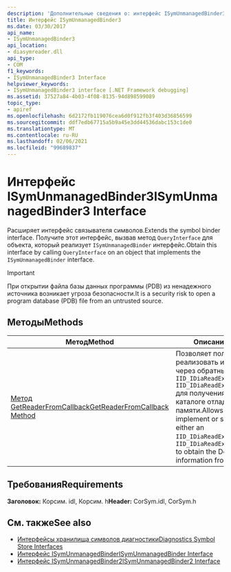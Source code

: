 ```yaml
---
description: 'Дополнительные сведения о: интерфейс ISymUnmanagedBinder3'
title: Интерфейс ISymUnmanagedBinder3
ms.date: 03/30/2017
api_name:
- ISymUnmanagedBinder3
api_location:
- diasymreader.dll
api_type:
- COM
f1_keywords:
- ISymUnmanagedBinder3 Interface
helpviewer_keywords:
- ISymUnmanagedBinder3 interface [.NET Framework debugging]
ms.assetid: 37527a84-4b03-4f08-8135-94d898599089
topic_type:
- apiref
ms.openlocfilehash: 6d2172fb119076cea6d0f912fb3f403d36856599
ms.sourcegitcommit: ddf7edb67715a5b9a45e3dd44536dabc153c1de0
ms.translationtype: MT
ms.contentlocale: ru-RU
ms.lasthandoff: 02/06/2021
ms.locfileid: "99689837"
---
```

# <a name="isymunmanagedbinder3-interface"></a><span data-ttu-id="92092-103">Интерфейс ISymUnmanagedBinder3</span><span class="sxs-lookup"><span data-stu-id="92092-103">ISymUnmanagedBinder3 Interface</span></span>

<span data-ttu-id="92092-104">Расширяет интерфейс связывателя символов.</span><span class="sxs-lookup"><span data-stu-id="92092-104">Extends the symbol binder interface.</span></span> <span data-ttu-id="92092-105">Получите этот интерфейс, вызвав метод `QueryInterface` для объекта, который реализует `ISymUnmanagedBinder` интерфейс.</span><span class="sxs-lookup"><span data-stu-id="92092-105">Obtain this interface by calling `QueryInterface` on an object that implements the `ISymUnmanagedBinder` interface.</span></span>  
  
> [!IMPORTANT]
> <span data-ttu-id="92092-106">При открытии файла базы данных программы (PDB) из ненадежного источника возникает угроза безопасности.</span><span class="sxs-lookup"><span data-stu-id="92092-106">It is a security risk to open a program database (PDB) file from an untrusted source.</span></span>  
  
## <a name="methods"></a><span data-ttu-id="92092-107">Методы</span><span class="sxs-lookup"><span data-stu-id="92092-107">Methods</span></span>  
  
|<span data-ttu-id="92092-108">Метод</span><span class="sxs-lookup"><span data-stu-id="92092-108">Method</span></span>|<span data-ttu-id="92092-109">Описание</span><span class="sxs-lookup"><span data-stu-id="92092-109">Description</span></span>|  
|------------|-----------------|  
|[<span data-ttu-id="92092-110">Метод GetReaderFromCallback</span><span class="sxs-lookup"><span data-stu-id="92092-110">GetReaderFromCallback Method</span></span>](isymunmanagedbinder3-getreaderfromcallback-method.md)|<span data-ttu-id="92092-111">Позволяет пользователю реализовать или предоставить через обратный вызов либо `IID_IDiaReadExeAtRVACallback` `IID_IDiaReadExeAtOffsetCallback` для получения сведений о каталоге отладки из памяти.</span><span class="sxs-lookup"><span data-stu-id="92092-111">Allows the user to implement or supply via callback either an `IID_IDiaReadExeAtRVACallback` or `IID_IDiaReadExeAtOffsetCallback` to obtain the Debug directory information from memory</span></span>|  
  
## <a name="requirements"></a><span data-ttu-id="92092-112">Требования</span><span class="sxs-lookup"><span data-stu-id="92092-112">Requirements</span></span>  

 <span data-ttu-id="92092-113">**Заголовок:** Корсим. idl, Корсим. h</span><span class="sxs-lookup"><span data-stu-id="92092-113">**Header:** CorSym.idl, CorSym.h</span></span>  
  
## <a name="see-also"></a><span data-ttu-id="92092-114">См. также</span><span class="sxs-lookup"><span data-stu-id="92092-114">See also</span></span>

- [<span data-ttu-id="92092-115">Интерфейсы хранилища символов диагностики</span><span class="sxs-lookup"><span data-stu-id="92092-115">Diagnostics Symbol Store Interfaces</span></span>](diagnostics-symbol-store-interfaces.md)
- [<span data-ttu-id="92092-116">Интерфейс ISymUnmanagedBinder</span><span class="sxs-lookup"><span data-stu-id="92092-116">ISymUnmanagedBinder Interface</span></span>](isymunmanagedbinder-interface.md)
- [<span data-ttu-id="92092-117">Интерфейс ISymUnmanagedBinder2</span><span class="sxs-lookup"><span data-stu-id="92092-117">ISymUnmanagedBinder2 Interface</span></span>](isymunmanagedbinder2-interface.md)
